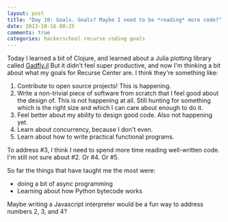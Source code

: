 ```yaml
---
layout: post
title: "Day 10: Goals. Goals? Maybe I need to be *reading* more code?"
date: 2013-10-16 00:25
comments: true
categories: hackerschool recurse coding goals
---
```


Today I learned a bit of Clojure, and learned about a Julia plotting library
called [Gadfly.jl](https://github.com/dcjones/Gadfly.jl)
But it didn't feel super productive, and now I'm thinking a bit about
what my goals for Recurse Center are. I think they're something like:

1. Contribute to open source projects! This is happening.
2. Write a non-trivial piece of software from scratch that I feel good
   about the design of. This is not happening at all. Still
   hunting for something which is the right size and which I can care
   about enough to do it.
3. Feel better about my ability to design good code. Also not happening
   yet.
4. Learn about concurrency, because I don't even.
5. Learn about how to write practical functional programs.
<!-- more -->

To address #3, I think I need to spend more time reading well-written
code. I'm still not sure about #2. Or #4. Or #5.

So far the things that have taught me the most were:

* doing a bit of async programming
* Learning about how Python bytecode works

Maybe writing a Javascript interpreter would be a fun way to address
numbers 2, 3, and 4?

